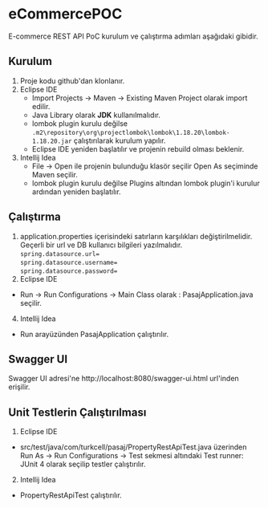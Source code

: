 # eCommercePOC
E-commerce REST API PoC kurulum ve çalıştırma adımları aşağıdaki gibidir.

## Kurulum
1. Proje kodu github'dan klonlanır.
2. Eclipse IDE
   * Import Projects -> Maven -> Existing Maven Project olarak import edilir.
   * Java Library olarak **JDK** kullanılmalıdır.
   * lombok plugin kurulu değilse  
    `.m2\repository\org\projectlombok\lombok\1.18.20\lombok-1.18.20.jar` çalıştırılarak kurulum yapılır.
   * Eclipse IDE yeniden başlatılır ve projenin rebuild olması beklenir.
3. Intellij Idea
   * File -> Open ile projenin bulunduğu klasör seçilir Open As seçiminde Maven seçilir.
   * lombok plugin kurulu değilse Plugins altından lombok plugin'i kurulur ardından yeniden başlatılır.

## Çalıştırma
1. application.properties içerisindeki satırların karşılıkları değiştirilmelidir. Geçerli bir url ve DB kullanıcı bilgileri yazılmalıdır.  
`spring.datasource.url=`  
`spring.datasource.username=  `  
`spring.datasource.password=  `   
2. Eclipse IDE 
  * Run -> Run Configurations -> Main Class olarak : PasajApplication.java seçilir.
4. Intellij Idea
  * Run arayüzünden PasajApplication çalıştırılır. 

## Swagger UI
Swagger UI adresi'ne http://localhost:8080/swagger-ui.html url'inden erişilir.

## Unit Testlerin Çalıştırılması
1. Eclipse IDE
  * src/test/java/com/turkcell/pasaj/PropertyRestApiTest.java üzerinden Run As -> Run Configurations -> Test sekmesi altındaki Test runner: JUnit 4 olarak seçilip testler çalıştırılır.
2. Intellij Idea 
  * PropertyRestApiTest çalıştırılır.
